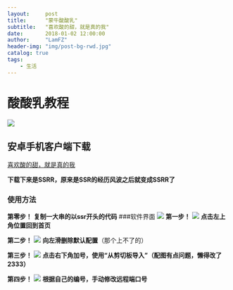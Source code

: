 ```yaml
---
layout:     post
title:      "蒙牛酸酸乳"
subtitle:   "喜欢酸的甜，就是真的我"
date:       2018-01-02 12:00:00
author:     "LamFZ"
header-img: "img/post-bg-rwd.jpg"
catalog: true
tags:
    - 生活
---
```

# 酸酸乳教程
![](https://timgsa.baidu.com/timg?image&quality=80&size=b9999_10000&sec=1517311828880&di=bbf2618851d149b36452502764092803&imgtype=0&src=http%3A%2F%2Fnews.gbicom.cn%2Fuploads%2Fallimg%2F140919%2F49_140919112204_1_lit.jpg)
## 安卓手机客户端下载
[喜欢酸的甜，就是真的我](https://github.com/linfangzhi/MY_first_personal_website/raw/master/SSRR.apk)

**下载下来是SSRR，原来是SSR的经历风波之后就变成SSRR了**

### 使用方法
**第零步！**
**复制一大串的以ssr开头的代码**
###软件界面
![](http://ww3.sinaimg.cn/large/0060lm7Tly1fnyqb91lxtj30u01hcacr.jpg)
**第一步！**
![](http://ww4.sinaimg.cn/large/0060lm7Tly1fnyqh83h72j30go0quwh0.jpg)
**点击左上角位置回到首页**

**第二步！**
![](http://ww1.sinaimg.cn/large/0060lm7Tly1fnyqh82lpnj30gg0pqq45.jpg)
**向左滑删除默认配置**（那个上不了的）

**第三步！**
![](http://ww1.sinaimg.cn/large/0060lm7Tly1fnyqh846gtj30gb0s8ju4.jpg)
**点击右下角加号，使用“从剪切板导入”（配图有点问题，懒得改了2333）**

**第四步！**
![](http://ww4.sinaimg.cn/large/0060lm7Tly1fnyqomuamtj30gi0rw40r.jpg)
**根据自己的编号，手动修改远程端口号**
